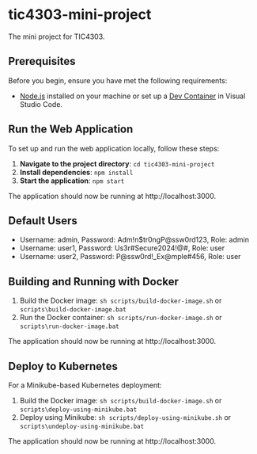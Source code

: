# tic4303-mini-project

The mini project for TIC4303.

## Prerequisites

Before you begin, ensure you have met the following requirements:

- [Node.js](https://nodejs.org) installed on your machine or set up a [Dev Container](https://code.visualstudio.com/docs/devcontainers/containers) in Visual Studio Code.

## Run the Web Application

To set up and run the web application locally, follow these steps:

1. **Navigate to the project directory**: `cd tic4303-mini-project`
2. **Install dependencies**: `npm install`
3. **Start the application**: `npm start`

The application should now be running at http://localhost:3000.

## Default Users

- Username: admin, Password: Adm!n$tr0ngP@ssw0rd123, Role: admin
- Username: user1, Password: Us3r#Secure2024!@#, Role: user
- Username: user2, Password: P@ssw0rd!_Ex@mple#456, Role: user

## Building and Running with Docker

1. Build the Docker image: `sh scripts/build-docker-image.sh` or `scripts\build-docker-image.bat`
2. Run the Docker container: `sh scripts/run-docker-image.sh` or `scripts\run-docker-image.bat`

The application should now be running at http://localhost:3000.

## Deploy to Kubernetes

For a Minikube-based Kubernetes deployment:

1. Build the Docker image: `sh scripts/build-docker-image.sh` or `scripts\deploy-using-minikube.bat`
2. Deploy using Minikube: `sh scripts/deploy-using-minikube.sh` or `scripts\undeploy-using-minikube.bat`

The application should now be running at http://localhost:3000.


